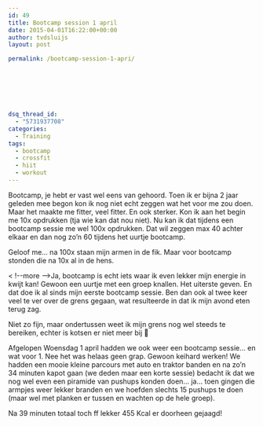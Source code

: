 ```yaml
---
id: 49
title: Bootcamp session 1 april
date: 2015-04-01T16:22:00+00:00
author: tvdsluijs
layout: post

permalink: /bootcamp-session-1-apri/







dsq_thread_id:
  - "5731937708"
categories:
  - Training
tags:
  - bootcamp
  - crossfit
  - hiit
  - workout
---
```

Bootcamp, je hebt er vast wel eens van gehoord. Toen ik er bijna 2 jaar geleden mee begon kon ik nog niet echt zeggen wat het voor me zou doen. Maar het maakte me fitter, veel fitter. En ook sterker. Kon ik aan het begin me 10x opdrukken (tja wie kan dat nou niet). Nu kan ik dat tijdens een bootcamp sessie me wel 100x opdrukken. Dat wil zeggen max 40 achter elkaar en dan nog zo’n 60 tijdens het uurtje bootcamp.

Geloof me… na 100x staan mijn armen in de fik. Maar voor bootcamp stonden die na 10x al in de hens.

< !--more -->Ja, bootcamp is echt iets waar ik even lekker mijn energie in kwijt kan! Gewoon een uurtje met een groep knallen. Het uiterste geven. En dat doe ik al sinds mijn eerste bootcamp sessie. Ben dan ook al twee keer veel te ver over de grens gegaan, wat resulteerde in dat ik mijn avond eten terug zag.
  
Niet zo fijn, maar ondertussen weet ik mijn grens nog wel steeds te bereiken, echter is kotsen er niet meer bij 🙂

Afgelopen Woensdag 1 april hadden we ook weer een bootcamp sessie… en wat voor 1. Nee het was helaas geen grap. Gewoon keihard werken! We hadden een mooie kleine parcours met auto en traktor banden en na zo’n 34 minuten kapot gaan (we deden maar een korte sessie) bedacht ik dat we nog wel even een piramide van pushups konden doen… ja… toen gingen die armpjes weer lekker branden en we hoefden slechts 15 pushups te doen (maar wel met planken er tussen en wachten op de hele groep).

Na 39 minuten totaal toch ff lekker 455 Kcal er doorheen gejaagd!